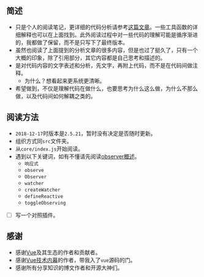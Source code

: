 ## 简述
- 只是个人的阅读笔记，更详细的代码分析请参考[这篇文章](http://hcysun.me/vue-design/art/)。一些工具函数的详细解释也可以在上面找到。此外阅读过程中对一些代码的理解可能是循序渐进的，我都做了保留，而不是只写下了最终版本。
- 虽然也阅读了上面提到的分析文章的很多内容，但是也过了挺久了，只有一个大概的印象，除了引用部分，其它内容都是自己思考和描述的。
- 是对代码内容的文字表述和分析，先文字，再附上代码，而不是在代码间做注释。
   - 为什么？想看起来更系统更清晰。
- 希望做到，不仅是理解代码在做什么，也要思考为什么这么做，为什么不那么做，以及代码间如何解耦之类的。
## 阅读方法
- `2018-12-17`时版本是`2.5.21`，暂时没有决定是否随时更新。
- 组织方式同`src`文件夹。
- 从`core/index.js`开始阅读。
- 遇到以下关键词，如有不懂请先阅读[observer概述](./src/core/observer/README.md)。
  - `响应式`
  - `observe`
  - `Observer`
  - `watcher`
  - `createWatcher`
  - `defineReactive`
  - `toggleObserving`
- [ ] 写一个对照插件。
## 感谢
- 感谢[Vue](https://github.com/vuejs/vue)及其生态的作者和贡献者。
- 感谢[Vue技术内幕](http://hcysun.me/vue-design/art/)的作者，带我入了`vue`源码的门。
- 感谢所有分享知识的博文作者和开源大神们。